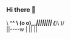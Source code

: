 ### Hi there 👋

\   ^__^
 \  (o o)\_______||\||||||
    (___)\       )\/\
        ||----w |
        ||     ||
